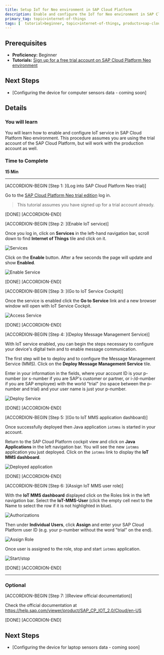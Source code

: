 ```yaml
---
title: Setup IoT for Neo environment in SAP Cloud Platform
description: Enable and configure the IoT for Neo environment in SAP Cloud Platform
primary_tag: topic>internet-of-things
tags: [  tutorial>beginner, topic>internet-of-things, products>sap-cloud-platform ]
---
```


## Prerequisites  
 - **Proficiency:** Beginner
 - **Tutorials:** [Sign up for a free trial account on SAP Cloud Platform Neo environment](http://www.sap.com/developer/tutorials/hcp-create-trial-account.html)


## Next Steps
- [Configuring the device for computer sensors data - coming soon]

## Details
### You will learn  
You will learn how to enable and configure IoT service in SAP Cloud Platform Neo environment. This procedure assumes you are using the trial account of the SAP Cloud Platform, but will work with the production account as well.

### Time to Complete
**15 Min**

---

[ACCORDION-BEGIN [Step 1: ](Log into SAP Cloud Platform Neo trial)]

Go to the [SAP Cloud Platform Neo trial edition](https://account.hanatrial.ondemand.com/cockpit) log in.

>This tutorial assumes you have signed up for a trial account already.

[DONE]
[ACCORDION-END]

[ACCORDION-BEGIN [Step 2: ](Enable IoT service)]

Once you log in, click on **Services** in the left-hand navigation bar, scroll down to find **Internet of Things** tile and click on it.

![Services](p6-2.png)

Click on the **Enable** button. After a few seconds the page will update and show **Enabled**.

![Enable Service](p6_3a.png)

[DONE]
[ACCORDION-END]

[ACCORDION-BEGIN [Step 3: ](Go to IoT Service Cockpit)]

Once the service is enabled click the **Go to Service** link and a new browser window will open with IoT Service Cockpit.

![Access Service](p6_4.png)

[DONE]
[ACCORDION-END]

[ACCORDION-BEGIN [Step 4: ](Deploy Message Management Service)]

With IoT service enabled, you can begin the steps necessary to configure your device's digital twin and to enable message communication.

The first step will be to deploy and to configure the Message Management Service (MMS). Click on the **Deploy Message Management Service** tile.

Enter in your information in the fields, where your account ID is your p-number (or s-number if you are SAP's customer or partner, or i-/d-number if you are SAP employee) with the world "trial" (no space between the p-number and trial) and your user name is just your p-number.

![Deploy Service](p6_6a.png)

[DONE]
[ACCORDION-END]

[ACCORDION-BEGIN [Step 5: ](Go to IoT MMS application dashboard)]

Once successfully deployed then Java application `iotmms` is started in your account.

Return to the SAP Cloud Platform cockpit view and click on **Java Applications** in the left navigation bar. You will see the new `iotmms` application you just deployed. Click on the `iotmms` link to display the **IoT MMS dashboard**.

![Deployed application](p6_7.png)

[DONE]
[ACCORDION-END]

[ACCORDION-BEGIN [Step 6: ](Assign IoT MMS user role)]

With the **IoT MMS dashboard** displayed click on the Roles link in the left navigation bar. Select the **IoT-MMS-User** (click the empty cell next to the Name to select the row if it is not highlighted in blue).

![Authorizations](p6_8.png)

Then under **Individual Users**, click **Assign** and enter your SAP Cloud Platform user ID (e.g. your p-number without the word "trial" on the end).

![Assign Role](p6_9.png)

Once user is assigned to the role, stop and start `iotmms` application.

![Start/stop](p6_10.png)

[DONE]
[ACCORDION-END]


---

### Optional


[ACCORDION-BEGIN [Step 7: ](Review official documentation)]

Check the official documentation at https://help.sap.com/viewer/product/SAP_CP_IOT_2.0/Cloud/en-US

[DONE]
[ACCORDION-END]


## Next Steps
- [Configuring the device for laptop sensors data - coming soon]
